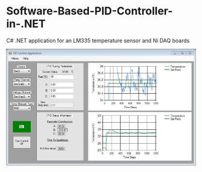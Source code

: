 # Software-Based-PID-Controller-in-.NET
C# .NET application for an LM335 temperature sensor and Ni DAQ boards

![My image](https://github.com/Dulatr/Software-Based-PID-Controller-in-.NET/blob/master/PID_Application/bin/Debug/FrontPanelPID2.JPG)
